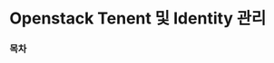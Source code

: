 # Openstack Tenent 및 Identity 관리
  
   
<h3>목차</h3>
<!--stackedit_data:
eyJoaXN0b3J5IjpbLTIwMjU5NzMyNzRdfQ==
-->